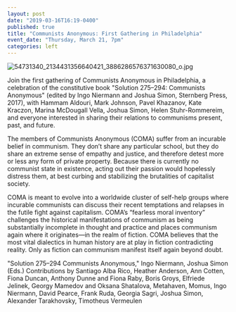 ```yaml
---
layout: post
date: "2019-03-16T16:19-0400"
published: true
title: "Communists Anonymous: First Gathering in Philadelphia"
event_date: "Thursday, March 21, 7pm"
categories: left
---
```


![54731340_2134431356640421_3886286576371630080_o.jpg]({{site.baseurl}}/assets/img/54731340_2134431356640421_3886286576371630080_o.jpg)

Join the first gathering of Communists Anonymous in Philadelphia, a celebration of the constitutive book "Solution 275–294: Communists Anonymous" (edited by Ingo Niermann and Joshua Simon, Sternberg Press, 2017), with Hammam Aldouri, Mark Johnson, Pavel Khazanov, Kate Kraczon, Marina McDougall Vella, Joshua Simon, Helen Stuhr-Rommereim, and everyone interested in sharing their relations to communisms present, past, and future.

The members of Communists Anonymous (COMA) suffer from an incurable belief in communism. They don’t share any particular school, but they do share an extreme sense of empathy and justice, and therefore detest more or less any form of private property. Because there is currently no communist state in existence, acting out their passion would hopelessly distress them, at best curbing and stabilizing the brutalities of capitalist society.

COMA is meant to evolve into a worldwide cluster of self-help groups where incurable communists can discuss their recent temptations and relapses in the futile fight against capitalism. COMA’s “fearless moral inventory” challenges the historical manifestations of communism as being substantially incomplete in thought and practice and places communism again where it originates—in the realm of fiction. COMA believes that the most vital dialectics in human history are at play in fiction contradicting reality. Only as fiction can communism manifest itself again beyond doubt.

"Solution 275–294 Communists Anonymous," Ingo Niermann, Joshua Simon (Eds.)
Contributions by Santiago Alba Rico, Heather Anderson, Ann Cotten, Fiona Duncan, Anthony Dunne and Fiona Raby, Boris Groys, Elfriede Jelinek, Georgy Mamedov and Oksana Shatalova, Metahaven, Momus, Ingo Niermann, David Pearce, Frank Ruda, Georgia Sagri, Joshua Simon, Alexander Tarakhovsky, Timotheus Vermeulen
